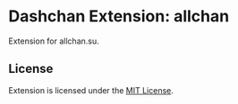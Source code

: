 # Dashchan Extension: allchan

Extension for allchan.su.

## License

Extension is licensed under the [MIT License](LICENSE).